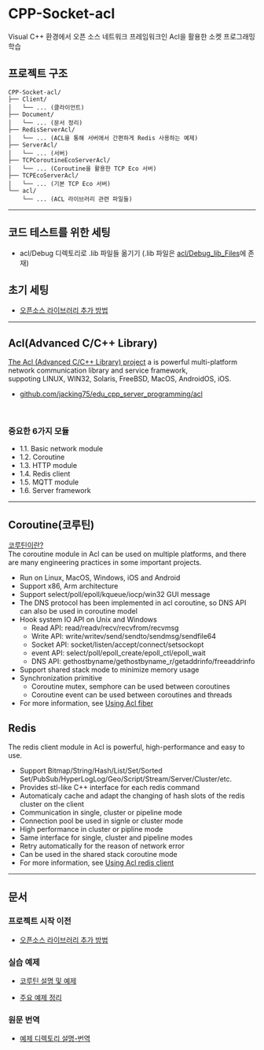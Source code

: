 # CPP-Socket-acl

Visual C++ 환경에서 오픈 소스 네트워크 프레임워크인 Acl을 활용한 소켓 프로그래밍 학습

## 프로젝트 구조

```
CPP-Socket-acl/
├── Client/
│   └── ... (클라이언트)
├── Document/
│   └── ... (문서 정리)
├── RedisServerAcl/
│   └── ... (ACL을 통해 서버에서 간편하게 Redis 사용하는 예제)
├── ServerAcl/
│   └── ... (서버)
├── TCPCoroutineEcoServerAcl/
│   └── ... (Coroutine을 활용한 TCP Eco 서버)
├── TCPEcoServerAcl/
│   └── ... (기본 TCP Eco 서버)
└── acl/
    └── ... (ACL 라이브러리 관련 파일들)

```

------------------------------

## 코드 테스트를 위한 세팅
- acl/Debug 디렉토리로 .lib 파일들 옮기기 (.lib 파일은 [acl/Debug_lib_Files](./acl/Debug_lib_Files)에 존재)
 
## 초기 세팅
* [오픈소스 라이브러리 추가 방법](./Document/Build.md)


------------------------------

## Acl(Advanced C/C++ Library)
[The Acl (Advanced C/C++ Library) project](https://github.com/acl-dev/acl/tree/master) a is powerful multi-platform network communication library and service framework, 
<br>
suppoting LINUX, WIN32, Solaris, FreeBSD, MacOS, AndroidOS, iOS. 

* [github.com/jacking75/edu_cpp_server_programming/acl](https://github.com/jacking75/edu_cpp_server_programming/tree/main/acl)

<br>


### 중요한 6가지 모듈
* 1.1. Basic network module
* 1.2. Coroutine
* 1.3. HTTP module
* 1.4. Redis client
* 1.5. MQTT module
* 1.6. Server framework

------------------------------
## Coroutine(코루틴)
[코루틴이란?](./Document/Coroutine.md)  <br>
The coroutine module in Acl can be used on multiple platforms, and there are many engineering practices in some important projects.

* Run on Linux, MacOS, Windows, iOS and Android
* Support x86, Arm architecture
* Support select/poll/epoll/kqueue/iocp/win32 GUI message
* The DNS protocol has been implemented in acl coroutine, so DNS API can also be used in coroutine model
* Hook system IO API on Unix and Windows
    + Read API: read/readv/recv/recvfrom/recvmsg
    + Write API: write/writev/send/sendto/sendmsg/sendfile64
    + Socket API: socket/listen/accept/connect/setsockopt
    + event API: select/poll/epoll_create/epoll_ctl/epoll_wait
    + DNS API: gethostbyname/gethostbyname_r/getaddrinfo/freeaddrinfo
* Support shared stack mode to minimize memory usage
* Synchronization primitive
    + Coroutine mutex, semphore can be used between coroutines
    + Coroutine event can be used between coroutines and threads
* For more information, see [Using Acl fiber](https://github.com/acl-dev/acl/blob/master/lib_fiber/README_en.md)

## Redis
The redis client module in Acl is powerful, high-performance and easy to use.

* Support Bitmap/String/Hash/List/Set/Sorted Set/PubSub/HyperLogLog/Geo/Script/Stream/Server/Cluster/etc.
* Provides stl-like C++ interface for each redis command
* Automaticaly cache and adapt the changing of hash slots of the redis cluster on the client
* Communication in single, cluster or pipeline mode
* Connection pool be used in signle or cluster mode
* High performance in cluster or pipline mode
* Same interface for single, cluster and pipeline modes
* Retry automatically for the reason of network error
* Can be used in the shared stack coroutine mode
* For more information, see [Using Acl redis client](https://github.com/acl-dev/acl/blob/master/lib_acl_cpp/samples/redis/README.md)

--------------------------

## 문서

### 프로젝트 시작 이전
* [오픈소스 라이브러리 추가 방법](./Document/Build.md)

### 실습 예제
* [코루틴 설명 및 예제](./Document/Coroutine.md)

* [주요 예제 정리](./Document/EX.md)


### 원문 번역
* [예제 디렉토리 설명-번역](./Document/SAMPLES-KO.md) 






